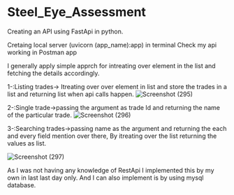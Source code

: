 # Steel_Eye_Assessment

Creating an API using FastApi in python.

Cretaing local server (uvicorn (app_name):app) in terminal 
Check my api working in Postman app

I generally apply simple apprch for intreating over element in the list and fetching the details accordingly.

1-:Listing trades-> Itreating over over element in list and store the trades in a list and returning list when api calls happen.
![Screenshot (295)](https://user-images.githubusercontent.com/76609870/177047781-c5fc1d04-b417-4c1b-8f38-da5dbc927592.png)

2-:Single trade->passing the argument as trade Id and returning the name of the particular trade.
![Screenshot (296)](https://user-images.githubusercontent.com/76609870/177047861-018b97b0-26dd-48d8-a98b-71b677f125b4.png)


3-:Searching trades->passing name as the argument and returning the each and every field mention over there, By itreating over the list returning the values as list.



![Screenshot (297)](https://user-images.githubusercontent.com/76609870/177047922-cef4204d-c148-4747-b031-eda44d6f6771.png)



As I was not having any knowledge of RestApi I implemented this by my own in last last day only. And I can also implement is by using mysql database.

